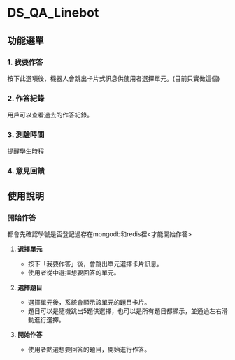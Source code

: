 # DS_QA_Linebot

## 功能選單

### 1. 我要作答
按下此選項後，機器人會跳出卡片式訊息供使用者選擇單元。(目前只實做這個)

### 2. 作答紀錄
用戶可以查看過去的作答紀錄。

### 3. 測驗時間
提醒學生時程

### 4. 意見回饋

## 使用說明

### 開始作答

都會先確認學號是否登記過存在mongodb和redis裡<才能開始作答>

1. **選擇單元**
   - 按下「我要作答」後，會跳出單元選擇卡片訊息。
   - 使用者從中選擇想要回答的單元。

2. **選擇題目**
   - 選擇單元後，系統會顯示該單元的題目卡片。
   - 題目可以是隨機跳出5題供選擇，也可以是所有題目都顯示，並通過左右滑動進行選擇。

3. **開始作答**
   - 使用者點選想要回答的題目，開始進行作答。


